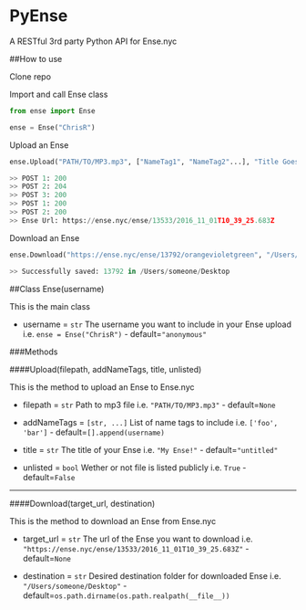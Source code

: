 # PyEnse

A RESTful 3rd party Python API for Ense.nyc

##How to use

Clone repo

Import and call Ense class

```python
from ense import Ense

ense = Ense("ChrisR")
```

Upload an Ense

```python
ense.Upload("PATH/TO/MP3.mp3", ["NameTag1", "NameTag2"...], "Title Goes Here!")

>> POST 1: 200
>> POST 2: 204
>> POST 3: 200
>> POST 1: 200
>> POST 2: 200
>> Ense Url: https://ense.nyc/ense/13533/2016_11_01T10_39_25.683Z
```

Download an Ense

```python
ense.Download("https://ense.nyc/ense/13792/orangevioletgreen", "/Users/someone/Desktop")

>> Successfully saved: 13792 in /Users/someone/Desktop

```

##Class Ense(username)

This is the main class

- username = `str` The username you want to include in your Ense upload
i.e. `ense = Ense("ChrisR")` - default=`"anonymous"`

###Methods

####Upload(filepath, addNameTags, title, unlisted)

This is the method to upload an Ense to Ense.nyc

- filepath = `str` Path to mp3 file
i.e. `"PATH/TO/MP3.mp3"` - default=`None` 

- addNameTags = `[str, ...]` List of name tags to include
i.e. `['foo', 'bar']` - default=`[].append(username)`

- title = `str` The title of your Ense
i.e. `"My Ense!"` - default=`"untitled"` 

- unlisted = `bool` Wether or not file is listed publicly
i.e. `True` - default=`False`

---

####Download(target_url, destination)

This is the method to download an Ense from Ense.nyc

- target_url = `str` The url of the Ense you want to download
i.e. `"https://ense.nyc/ense/13533/2016_11_01T10_39_25.683Z"` - default=`None`

- destination = `str` Desired destination folder for downloaded Ense
i.e. `"/Users/someone/Desktop"` - default=`os.path.dirname(os.path.realpath(__file__))`

